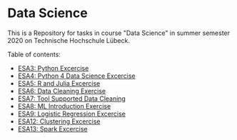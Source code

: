 # Data Science

This is a Repository for tasks in course "Data Science" in summer semester 2020 on Technische Hochschule Lübeck.

Table of contents:
- [ESA3: Python Excercise](ESA3-PythonExcercise)
- [ESA4: Python 4 Data Science Excercise](ESA4-Python4DataScienceExcercise)
- [ESA5: R and Julia Excercise](ESA5-RandJulia)
- [ESA6: Data Cleaning Exercise](ESA6-DataCleaning)
- [ESA7: Tool Supported Data Cleaning](ESA7-ToolDataCleaning)
- [ESA8: ML Introduction Exercise](ESA8-ML)
- [ESA9: Logistic Regression Excercise](ESA9-LogisticRegression)
- [ESA12: Clustering Excercise](ESA12-Clustering)
- [ESA13: Spark Excercise](ESA13-Spark)